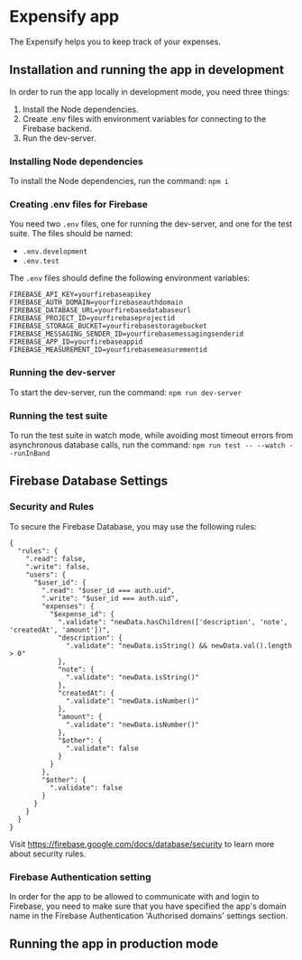 # Expensify app
The Expensify helps you to keep track of your expenses.

## Installation and running the app in development
In order to run the app locally in development mode, you need three things:
1. Install the Node dependencies.
2. Create .env files with environment variables for connecting to the Firebase backend.
3. Run the dev-server.

### Installing Node dependencies
To install the Node dependencies, run the command:
`npm i`

### Creating .env files for Firebase
You need two `.env` files, one for running the dev-server, and one for the test suite. The files should be named:
- `.env.development`
- `.env.test`

The `.env` files should define the following environment variables:
```
FIREBASE_API_KEY=yourfirebaseapikey
FIREBASE_AUTH_DOMAIN=yourfirebaseauthdomain
FIREBASE_DATABASE_URL=yourfirebasedatabaseurl
FIREBASE_PROJECT_ID=yourfirebaseprojectid
FIREBASE_STORAGE_BUCKET=yourfirebasestoragebucket
FIREBASE_MESSAGING_SENDER_ID=yourfirebasemessagingsenderid
FIREBASE_APP_ID=yourfirebaseappid
FIREBASE_MEASUREMENT_ID=yourfirebasemeasurementid
```

### Running the dev-server
To start the dev-server, run the command:
`npm run dev-server`

### Running the test suite
To run the test suite in watch mode, while avoiding most timeout errors from asynchronous database calls, run the command:
`npm run test -- --watch --runInBand`

## Firebase Database Settings
### Security and Rules
To secure the Firebase Database, you may use the following rules:
```
{
  "rules": {
    ".read": false,
    ".write": false,
    "users": {
      "$user_id": {
        ".read": "$user_id === auth.uid",
        ".write": "$user_id === auth.uid",
        "expenses": {
          "$expense_id": {
            ".validate": "newData.hasChildren(['description', 'note', 'createdAt', 'amount'])",
            "description": {
              ".validate": "newData.isString() && newData.val().length > 0"
            },
            "note": {
              ".validate": "newData.isString()"
            },
            "createdAt": {
              ".validate": "newData.isNumber()"
            },
            "amount": {
              ".validate": "newData.isNumber()"
            },
            "$other": {
              ".validate": false
            }
          }
        },
        "$other": {
          ".validate": false
        }
      }
    }
  }
}
```
Visit https://firebase.google.com/docs/database/security to learn more about security rules.

### Firebase Authentication setting
In order for the app to be allowed to communicate with and login to Firebase, you need to make sure that you have specified the app's domain name in the Firebase Authentication 'Authorised domains' settings section.

## Running the app in production mode